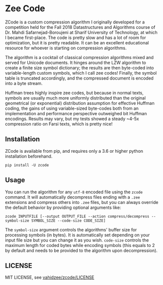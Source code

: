 # Zee Code

ZCode is a custom compression algorithm I originally developed for a competition held for the Fall 2018 Datastructures
and Algorithms course of Dr. Mahdi Safarnejad-Boroujeni at Sharif University of Technology, at which I became
first-place. The code is pretty slow and has a lot of room for optimization, but it is pretty readable. It can be an
excellent educational resource for whoever is starting on compression algorithms.

The algorithm is a cocktail of classical compression algorithms mixed and served for Unicode documents. It hinges around
the LZW algorithm to create a finite size symbol dictionary; the results are then byte-coded into variable-length custom
symbols, which I call zee codes! Finally, the symbol table is truncated accordingly, and the compressed document is
encoded into a byte stream.

Huffman trees highly inspire zee codes, but because in normal texts, symbols are usually much more uniformly distributed
than the original geometrical (or exponential) distribution assumption for effective Huffman coding, the gains of using
variable-sized byte-codes both from an implementation and performance perspective outweighed bit Huffman encodings.
Results may vary, but my tests showed a steady ~4-5x compression ratio on Farsi texts, which is pretty nice!

## Installation

ZCode is available from pip, and requires only a 3.6 or higher python installation beforehand.

```shell
pip install -U zcode
```

## Usage

You can run the algorithm for any `utf-8` encoded file using the `zcode` command. It will automatically decompress files
ending with a `.zee` extensions and compress others into `.zee` files, but you can always override the default behavior
by providing optional arguments like:

```shell
zcode INPUTFILE [--output OUTPUT_FILE --action compress/decompress --symbol-size SYMBOL_SIZE --code-size CODE_SIZE]
```

The `symbol-size` argument controls the algorithms' buffer size for processing symbols (in bytes). It is automatically
set depending on your input file size but you can change it as you wish. `code-size` controls the maximum length for
coded bytes while encoding symbols (this equals to 2 by default and needs to be provided to the algorithm upon
decompression).

## LICENSE

MIT LICENSE, see [vahidzee/zcode/LICENSE](https://github.com/vahidzee/zcode/blob/main/LICENSE)